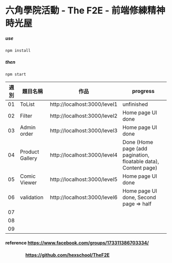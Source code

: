 # 六角學院活動 - The F2E - 前端修練精神時光屋

#####  use
```
npm install
```
#####  then
```
npm start
```

| 週別 | 題目名稱 | 作品 | progress |
| ---- | ------- | ---- | ---- |
| 01 | ToList   | http://localhost:3000/level1 | unfinished  |
| 02 | Filter   | http://localhost:3000/level2 | Home page UI done  |
| 03 | Admin order   | http://localhost:3000/level3 | Home page UI done |
| 04 | Product Gallery   | http://localhost:3000/level4 | Done (Home page (add pagination, floatable data), Content page) |
| 05 | Comic Viewer   | http://localhost:3000/level5 | Home page UI done   |
| 06 | validation   | http://localhost:3000/level6 | Home page UI done, Second page => half   |
| 07 |    |   |   |
| 08 |    |   |   |
| 09 |    |   |   |


####    reference https://www.facebook.com/groups/173311386703334/
####    　 　　 　https://github.com/hexschool/TheF2E
